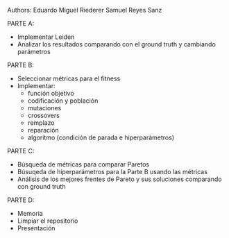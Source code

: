 Authors:
Eduardo Miguel Riederer
Samuel Reyes Sanz

PARTE A:
- Implementar Leiden
- Analizar los resultados comparando con el ground truth y cambiando parámetros

PARTE B:
- Seleccionar métricas para el fitness 
- Implementar:
	- función objetivo
	- codificación y población
	- mutaciones
	- crossovers
	- remplazo
	- reparación
	- algoritmo (condición de parada e hiperparámetros)

PARTE C:
- Búsqueda de métricas para comparar Paretos
- Búsuqeda de hiperparámetros para la Parte B usando las métricas
- Análisis de los mejores frentes de Pareto y sus soluciones comparando con ground truth

PARTE D:
- Memoria
- Limpiar el repositorio
- Presentación